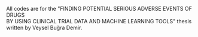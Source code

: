 All codes are for the "FINDING POTENTIAL SERIOUS ADVERSE EVENTS OF DRUGS 	
BY USING CLINICAL TRIAL DATA AND MACHINE LEARNING TOOLS" thesis written by Veysel Buğra Demir.
